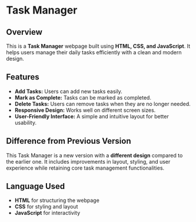 # Task Manager

## Overview
This is a **Task Manager** webpage built using **HTML, CSS, and JavaScript**. It helps users manage their daily tasks efficiently with a clean and modern design.

## Features
- **Add Tasks:** Users can add new tasks easily.
- **Mark as Complete:** Tasks can be marked as completed.
- **Delete Tasks:** Users can remove tasks when they are no longer needed.
- **Responsive Design:** Works well on different screen sizes.
- **User-Friendly Interface:** A simple and intuitive layout for better usability.

## Difference from Previous Version
This Task Manager is a new version with a **different design** compared to the earlier one. It includes improvements in layout, styling, and user experience while retaining core task management functionalities.

## Language Used
- **HTML** for structuring the webpage
- **CSS** for styling and layout
- **JavaScript** for interactivity
